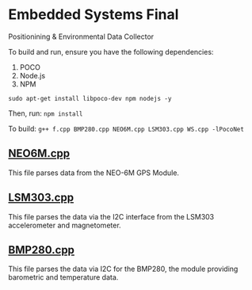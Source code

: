 # Embedded Systems Final
Positionining & Environmental Data Collector


To build and run, ensure you have the following dependencies:

1) POCO
2) Node.js
3) NPM


`
sudo apt-get install libpoco-dev npm nodejs -y
`


Then, run:
`npm install`


To build:
`g++ f.cpp BMP280.cpp NEO6M.cpp LSM303.cpp WS.cpp -lPocoNet`


## [NEO6M.cpp](NEO6M.cpp)
This file parses data from the NEO-6M GPS Module.


## [LSM303.cpp](LSM303.cpp)
This file parses the data via the I2C interface from the LSM303 accelerometer and magnetometer.


## [BMP280.cpp](BMP280.cpp)
This file parses the data via I2C for the BMP280, the module providing barometric and temperature data.
